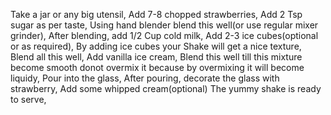 Take a jar or any big utensil,
Add 7-8 chopped strawberries,
Add 2 Tsp sugar as per taste,
Using hand blender blend this well(or use regular mixer grinder),
After blending, add 1/2 Cup cold milk,
Add 2-3 ice cubes(optional or as required),
By adding ice cubes your Shake will get a nice texture,
Blend all this well,
Add vanilla ice cream,
Blend this well till this mixture become smooth donot overmix it because by overmixing it will become liquidy,
Pour into the glass,
After pouring, decorate the glass with strawberry,
Add some whipped cream(optional)
The yummy shake is ready to serve,


